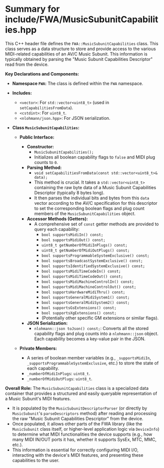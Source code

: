 # Summary for include/FWA/MusicSubunitCapabilities.hpp

This C++ header file defines the `FWA::MusicSubunitCapabilities` class. This class serves as a data structure to store and provide access to the various MIDI-related capabilities of an AV/C Music Subunit. This information is typically obtained by parsing the "Music Subunit Capabilities Descriptor" read from the device.

**Key Declarations and Components:**

-   **Namespace `FWA`:** The class is defined within the `FWA` namespace.

-   **Includes:**
    -   `<vector>`: For `std::vector<uint8_t>` (used in `setCapabilitiesFromData`).
    -   `<cstdint>`: For `uint8_t`.
    -   `<nlohmann/json.hpp>`: For JSON serialization.

-   **Class `MusicSubunitCapabilities`:**
    -   **Public Interface:**
        -   **Constructor:**
            -   `MusicSubunitCapabilities();`
            -   Initializes all boolean capability flags to `false` and MIDI plug counts to `0`.
        -   **Parsing Method:**
            -   `void setCapabilitiesFromData(const std::vector<uint8_t>& data);`
            -   This method is crucial. It takes a `std::vector<uint8_t>` containing the raw byte data of a Music Subunit Capabilities Descriptor (typically 8 bytes long).
            -   It then parses the individual bits and bytes from this `data` vector according to the AV/C specification for this descriptor to set the corresponding boolean flags and plug count members of the `MusicSubunitCapabilities` object.
        -   **Accessor Methods (Getters):**
            -   A comprehensive set of `const` getter methods are provided to query each capability:
                -   `bool supportsMidiIn() const;`
                -   `bool supportsMidiOut() const;`
                -   `uint8_t getNumberOfMidiInPlugs() const;`
                -   `uint8_t getNumberOfMidiOutPlugs() const;`
                -   `bool supportsProgrammableSystemExclusive() const;`
                -   `bool supportsBroadcastSystemExclusive() const;`
                -   `bool supportsIdentifiedSystemExclusive() const;`
                -   `bool supportsMidiTimeCodeIn() const;`
                -   `bool supportsMidiTimeCodeOut() const;`
                -   `bool supportsMidiMachineControlIn() const;`
                -   `bool supportsMidiMachineControlOut() const;`
                -   `bool supportsHardwareMidiThru() const;`
                -   `bool supportsGeneralMidiSystem1() const;`
                -   `bool supportsGeneralMidiSystem2() const;`
                -   `bool supportsGsExtensions() const;`
                -   `bool supportsXgExtensions() const;`
                -   (Potentially other specific GM extensions or similar flags).
        -   **JSON Serialization:**
            -   `nlohmann::json toJson() const;`: Converts all the stored capability flags and plug counts into a `nlohmann::json` object. Each capability becomes a key-value pair in the JSON.

    -   **Private Members:**
        -   A series of boolean member variables (e.g., `_supportsMidiIn`, `_supportsProgrammableSystemExclusive`, etc.) to store the state of each capability.
        -   `_numberOfMidiInPlugs`: `uint8_t`.
        -   `_numberOfMidiOutPlugs`: `uint8_t`.

**Overall Role:**
The `MusicSubunitCapabilities` class is a specialized data container that provides a structured and easily queryable representation of a Music Subunit's MIDI features.
-   It is populated by the `MusicSubunitDescriptorParser` (or directly by `MusicSubunit`'s `parseDescriptors` method) after reading and processing the raw "Music Subunit Capabilities Descriptor" from the device.
-   Once populated, it allows other parts of the FWA library (like the `MusicSubunit` class itself, or higher-level application logic via `DeviceInfo`) to determine what MIDI functionalities the device supports (e.g., how many MIDI IN/OUT ports it has, whether it supports SysEx, MTC, MMC, etc.).
-   This information is essential for correctly configuring MIDI I/O, interacting with the device's MIDI features, and presenting these capabilities to the user.
